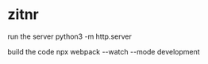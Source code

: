 # zitnr

run the server
python3 -m http.server

build the code
npx webpack --watch --mode development

